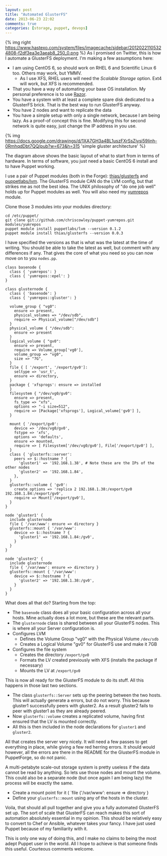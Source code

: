 ```yaml
---
layout: post
title: "Automated GlusterFS"
date: 2013-06-23 22:02
comments: true
categories: [storage, puppet, devops]
---
```

{% img right https://www.hastexo.com/system/files/imagecache/sidebar/20120221105324808-f2df3ea3e3aeab8_250_0.png %} As I promised on Twitter, this is how I automate a GlusterFS deployment. I'm making a few assumptions here: 
<!-- more -->

* I am using CentOS 6, so should work on RHEL 6 and Scientific Linux 6 too. Others may work, but YMMV.
   * As I use XFS, RHEL users will need the _Scalable Storage_ option. Ext4 will work, but XFS is recommended.
* That you have a way of automating your base OS installation. My personal preference is to use [Razor](https://github.com/puppetlabs/Razor).
* You have a system with at least a complete spare disk dedicated to a GlusterFS brick. That is the best way to run GlusterFS anyway.
* You have 2 nodes and want to replicate the data
* You have a simple setup with only a single network, because I am being lazy. As a proof-of concept this is fine. Modifying this for second network is quite easy, just change the IP address in you use.

{% img https://docs.google.com/drawings/d/1XA7GH3a4BL1uszFXrSsZjysi59Iinh-0RmhqdDbt7QQ/pub?w=673&h=315 'simple gluster architecture' %}
 
The diagram above shows the basic layout of what to start from in terms of hardware. In terms of software, you just need a basic CentOS 6 install and to have Puppet working.

I use a pair of Puppet modules (both in the Forge): [thias/glusterfs](https://forge.puppetlabs.com/thias/glusterfs) and [puppetlabs/lvm](https://forge.puppetlabs.com/puppetlabs/lvm). The GlusterFS module CAN do the LVM config, but that strikes me as not the best idea. The UNIX philosophy of "do one job well"  holds up for Puppet modules as well. You will also need my [yumrepos](https://github.com/chriscowley/puppet-yumrepos) module.

Clone those 3 modules into your modules directory:

```
cd /etc/puppet/
git clone git://github.com/chriscowley/puppet-yumrepos.git modules/yumrepos
puppet module install puppetlabs/lvm --version 0.1.2
puppet module install thias/glusterfs --version 0.0.3
```

I have specified the versions as that is what was the latest at the time of writing. You should be able to take the latest as well, but comment with any differences if any. That gives the core of what you need so you can now move on to you `nodes.pp`.

```
class basenode {
  class { 'yumrepos': }
  class { 'yumrepos::epel': }
}

class glusternode {
  class { 'basenode': }
  class { 'yumrepos::gluster': }
  
  volume_group { "vg0":
    ensure => present,
    physical_volumes => "/dev/sdb",
    require => Physical_volume["/dev/sdb"]
  }
  physical_volume { "/dev/sdb":
    ensure => present
  }
  logical_volume { "gv0":
    ensure => present,
    require => Volume_group['vg0'],
    volume_group => "vg0",
    size => "7G",
  }
  file { [ '/export', '/export/gv0']:
    seltype => 'usr_t',
    ensure => directory,
  }
  package { 'xfsprogs': ensure => installed
  }
  filesystem { "/dev/vg0/gv0":
    ensure => present,
    fs_type => "xfs",
    options => "-i size=512",
    require => [Package['xfsprogs'], Logical_volume['gv0'] ],
  }
  
  mount { '/export/gv0':
    device => '/dev/vg0/gv0',
    fstype => 'xfs',
    options => 'defaults',
    ensure => mounted,
    require => [ Filesystem['/dev/vg0/gv0'], File['/export/gv0'] ],
  }
  class { 'glusterfs::server':
    peers => $::hostname ? {
      'gluster1' => '192.168.1.38', # Note these are the IPs of the other nodes
      'gluster2' => '192.168.1.84',
    },
  }
  glusterfs::volume { 'gv0':
    create_options => 'replica 2 192.168.1.38:/export/gv0 192.168.1.84:/export/gv0',
    require => Mount['/export/gv0'],
  }
}

node 'gluster1' {
  include glusternode
  file { '/var/www': ensure => directory }
  glusterfs::mount { '/var/www':
    device => $::hostname ? {
      'gluster1' => '192.168.1.84:/gv0',
    }
  }
}

node 'gluster2' {
  include glusternode
  file { '/var/www': ensure => directory }
  glusterfs::mount { '/var/www':
    device => $::hostname ? {
      'gluster2' => '192.168.1.38:/gv0',
    }
  }
}
```

What does all that do? Starting from the top:

   * The `basenode` class does all your basic configuration across all your hosts. Mine actually does a lot more, but these are the relevant parts.
   * The `glusternode` class is shared between all your GlusterFS nodes. This is where all your Server configuration is.
   * Configures LVM
      * Defines the Volume Group "vg0" with the Physical Volume `/dev/sdb`
      * Creates a Logical Volume "gv0" for GlusterFS use and make it 7GB
   * Configures the file system
      * Creates the directory `/export/gv0`
      * Formats the LV created previously with XFS (installs the package if necessary)
      * Mounts the LV at `/export/gv0`
      
This is now all ready for the GlusterFS module to do its stuff. All this happens in those last two sections.

   * The class `glusterfs::Server` sets up the peering between the two hosts. This will actually generate a errors, but do not worry. This because gluster1 successfully peers with gluster2. As a result gluster2 fails to peer with gluster1 as they are already peered.
   * Now `glusterfs::volume` creates a replicated volume, having first ensured that the LV is mounted correctly.
   * All this is then included in the node declarations for `gluster1` and `gluster2`.
   
All that creates the server very nicely. It will need a few passes to get everything in place, while giving a few red herring errors. It should would however, all the errors are there in the README for the GlusterFS module in PuppetForge, so do not panic.

A multi-petabyte scale-out storage system is pretty useless if the data cannot be read by anything. So lets use those nodes and mount the volume. This could also be a separate node (but once again I am being lazy) the process will be exactly the same.

   * Create a mount point for it ( `file {'/var/www': ensure => directory }
   * Define your `glusterfs::mount` using any of the hosts in the cluster.
   
Voila, that should all pull together and give you a fully automated GlusterFS set up. The sort of scale that GlusterFS can reach makes this sort of automation absolutely essential in my opinion. This should be relatively easy to convert to Chef or Ansible, whatever takes your fancy. I have just used Puppet because of my familiarity with it.

This is only one way of doing this, and I make no claims to being the most adept Puppet user in the world. All I hope to achieve is that someone finds this useful. Courteous comments welcome.
